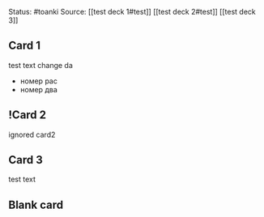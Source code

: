 Status: #toanki 
Source:
	[[test deck 1#test]]
	[[test deck 2#test]]
	[[test deck 3]]

## Card 1

test text change da
- номер рас
- номер два

## !Card 2
ignored card2

## Card 3
test text

## Blank card
